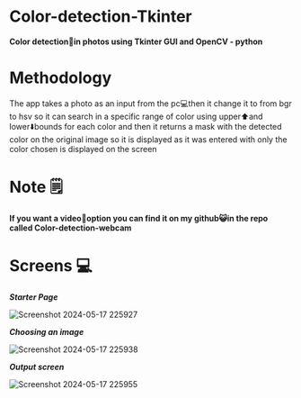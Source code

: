 # Color-detection-Tkinter
**Color detection🎨in photos using Tkinter GUI and OpenCV - python**
# Methodology 
The app takes a photo as an input from the pc💻then it change it to from bgr to hsv so it can search in a specific range of color using upper⬆️and lower⬇️bounds for each color and then it returns a mask with the detected color on the original image so it is displayed as it was entered with only the color chosen is displayed on the screen 

# Note 🗒 
**If you want a video🎥option you can find it on my github😺in the repo called Color-detection-webcam**

# Screens 💻

***Starter Page***


![Screenshot 2024-05-17 225927](https://github.com/Kidzantso/Color-detection-Tkinter/assets/116034195/a070faf8-7351-4328-951b-8f1a7fb09633)


***Choosing an image***


![Screenshot 2024-05-17 225938](https://github.com/Kidzantso/Color-detection-Tkinter/assets/116034195/5460d84e-5521-4288-8eaf-3cfa094e9af8)

***Output screen***


![Screenshot 2024-05-17 225955](https://github.com/Kidzantso/Color-detection-Tkinter/assets/116034195/c8fc694c-0ea9-4f22-9328-906dcd791e24)
